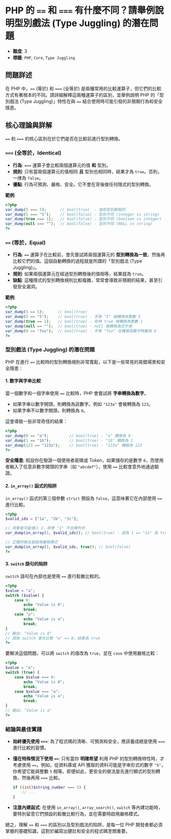 # PHP 的 `==` 和 `===` 有什麼不同？請舉例說明型別戲法 (Type Juggling) 的潛在問題

- **難度**: 3
- **標籤**: `PHP`, `Core`, `Type Juggling`

## 問題詳述

在 PHP 中，`==` (等於) 和 `===` (全等於) 是兩種常用的比較運算子，但它們的比較方式有著根本的不同。請詳細解釋這兩種運算子的區別，並舉例說明 PHP 的「型別戲法 (Type Juggling)」特性在與 `==` 結合使用時可能引發的非預期行為和安全隱患。

## 核心理論與詳解

`==` 和 `===` 的核心區別在於它們是否在比較前進行型別轉換。

### `===` (全等於，Identical)

- **行為**: `===` 運算子會比較兩個運算元的值 **和** 型別。
- **規則**: 只有當兩個運算元的值相同 **且** 型別也相同時，結果才為 `true`。否則，一律為 `false`。
- **優點**: 行為可預測、嚴格、安全。它不會在背後做任何隱式的型別轉換。

**範例**:

```php
<?php
var_dump(5 === 5);      // bool(true)  - 值和型別都相同
var_dump(5 === "5");    // bool(false) - 型別不同 (integer vs string)
var_dump(true === 1);   // bool(false) - 型別不同 (boolean vs integer)
var_dump(null === "");  // bool(false) - 型別不同 (NULL vs string)
?>
```

### `==` (等於，Equal)

- **行為**: `==` 運算子在比較前，會先嘗試將兩個運算元的 **型別轉換為一致**，然後再比較它們的值。這個自動轉換的過程就是所謂的「型別戲法 (Type Juggling)」。
- **規則**: 如果兩個運算元在經過型別轉換後的值相等，結果就為 `true`。
- **缺點**: 這種隱式的型別轉換規則比較複雜，常常會導致非預期的結果，甚至引發安全漏洞。

**範例**:

```php
<?php
var_dump(5 == 5);      // bool(true)
var_dump(5 == "5");    // bool(true) - 字串 "5" 被轉換為整數 5
var_dump(true == 1);   // bool(true) - 布林 true 被轉換為整數 1
var_dump(null == "");  // bool(true) - null 被轉換為空字串
var_dump(0 == "foo");  // bool(true) - 字串 "foo" 在轉換為數字時變為 0
?>
```

### 型別戲法 (Type Juggling) 的潛在問題

PHP 在進行 `==` 比較時的型別轉換規則非常寬鬆，以下是一些常見的易錯場景和安全隱患：

#### 1. 數字與字串比較

當一個數字和一個字串使用 `==` 比較時，PHP 會嘗試將 **字串轉換為數字**。

- 如果字串以數字開頭，則轉換為該數字。例如 `"123a"` 會被轉換為 `123`。
- 如果字串不以數字開頭，則轉換為 `0`。

這會導致一些非常奇怪的結果：

```php
<?php
var_dump(0 == "a");         // bool(true) - "a" 轉換為 0
var_dump(1 == "1b");        // bool(true) - "1b" 轉換為 1
var_dump(123 == "123a");    // bool(true) - "123a" 轉換為 123
?>
```

**安全隱患**:
假設你在驗證一個使用者密碼或 Token，如果儲存的是數字 `0`，而使用者輸入了任意非數字開頭的字串（如 `"abcdef"`），使用 `==` 比較會意外地通過驗證。

#### 2. `in_array()` 函式的陷阱

`in_array()` 函式的第三個參數 `strict` 預設為 `false`，這意味著它在內部使用 `==` 進行比較。

```php
<?php
$valid_ids = ["1a", "2b", "3c"];

// 攻擊者可能傳入 1，即使 "1" 不在陣列中
var_dump(in_array(1, $valid_ids)); // bool(true) - 因為 1 == "1a" 為 true

// 正確的做法是啟用嚴格模式
var_dump(in_array(1, $valid_ids, true)); // bool(false)
?>
```

#### 3. `switch` 語句的陷阱

`switch` 語句在內部也是使用 `==` 進行鬆散比較的。

```php
<?php
$value = "a";
switch ($value) {
    case 0:
        echo "Value is 0";
        break;
    case "a":
        echo "Value is a";
        break;
}
// 輸出: "Value is 0"
// 因為 switch 會先比較 "a" == 0，結果為 true
?>
```

要解決這個問題，可以將 `switch` 的值改為 `true`，並在 `case` 中使用嚴格比較：

```php
<?php
$value = "a";
switch (true) {
    case $value === 0:
        echo "Value is 0";
        break;
    case $value === "a":
        echo "Value is a";
        break;
}
// 輸出: "Value is a"
?>
```

### 結論與最佳實踐

- **始終優先使用 `===`**: 為了程式碼的清晰、可預測和安全，應該養成總是使用 `===` 進行比較的習慣。
- **僅在特殊情況下使用 `==`**: 只有當你 **明確希望** 利用 PHP 的型別轉換特性時，才考慮使用 `==`。例如，從資料庫或 API 獲取的資料可能是字串形式的數字 `"5"`，你希望它能與整數 `5` 相等。即便如此，更安全的做法是先進行顯式的型別轉換，然後再用 `===` 比較。

  ```php
  if ((int)$string_number === 5) {
      // ...
  }
  ```

- **注意內建函式**: 在使用 `in_array()`, `array_search()`, `switch` 等內建功能時，要特別留意它們預設的鬆散比較行為，並在需要時啟用嚴格模式。

總之，理解 `==` 和 `===` 的區別以及型別戲法的陷阱，是每一位 PHP 開發者都必須掌握的基礎知識，這對於編寫出健壯和安全的程式碼至關重要。
